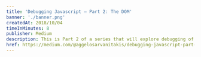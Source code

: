 ```yaml
---
title: 'Debugging Javascript — Part 2: The DOM'
banner: './banner.png'
createdAt: 2018/10/04
timeInMinutes: 8
publisher: Medium
description: This is Part 2 of a series that will explore debugging of a front-end Javascript application. In the previous part we talked about Source breakpoints and in this article we will be focusing on the DOM and in particular how you can get the most out of the Elements tab.
href: https://medium.com/@aggelosarvanitakis/debugging-javascript-part-2-the-dom-44d132da45ef
---
```

